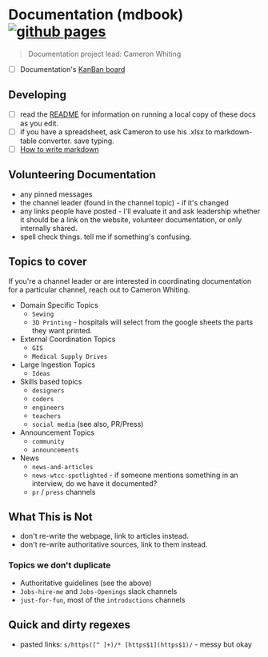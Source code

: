 # Documentation (mdbook) [![github pages](https://github.com/wytechcc/wytechcc.github.io/workflows/Github%20Pages/badge.svg)](https://github.com/wytechcc/wytechcc.github.io/actions?query=workflow%3A%22Github+Pages%22)

> Documentation project lead: Cameron Whiting


* [ ] Documentation's [KanBan board](https://github.com/wytechcc/wytechcc.github.io/projects/1)

## Developing
* [ ] read the [README](https://github.com/wytechcc/wytechcc.github.io/blob/master/README.md) for information on running a local copy of these docs as you edit.
* [ ] if you have a spreadsheet, ask Cameron to use his .xlsx to markdown-table converter. save typing.
* [ ] [How to write markdown](https://github.com/adam-p/markdown-here/wiki/Markdown-Cheatsheet)

## Volunteering Documentation
* any pinned messages
* the channel leader (found in the channel topic) - if it's changed
* any links people have posted - I'll evaluate it and ask leadership whether it should be a link on the website, volunteer documentation, or only internally shared.
* spell check things. tell me if something's confusing.

## Topics to cover
If you're a channel leader or are interested in coordinating
documentation for a particular channel, reach out to Cameron
Whiting.

* Domain Specific Topics
  * `Sewing`
  * `3D Printing` - hospitals will select from the google sheets the parts they want printed.
* External Coordination Topics
  * `GIS`
  * `Medical Supply Drives`
* Large Ingestion Topics
  * `Ideas`
* Skills based topics
  * `designers`
  * `coders`
  * `engineers`
  * `teachers`
  * `social media` (see also, PR/Press)
* Announcement Topics
  * `community`
  * `announcements`
* News
  * `news-and-articles`
  * `news-wtcc-spotlighted` - if someone mentions something in an interview, do we have it documented?
  * `pr` / `press` channels

## What This is Not
* don't re-write the webpage, link to articles instead.
* don't re-write authoritative sources, link to them instead.

### Topics we don't duplicate
* Authoritative guidelines (see the above)
* `Jobs-hire-me` and `Jobs-Openings` slack channels
* `just-for-fun`, most of the `introductions` channels

## Quick and dirty regexes

* pasted links: `s/https([^ ]+)/* [https$1](https$1)/` - messy but okay
